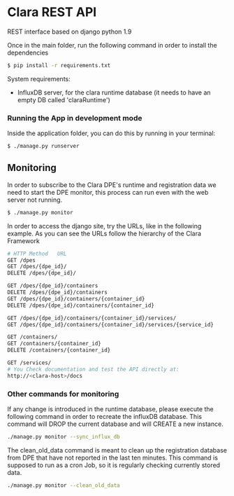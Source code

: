 
# Clara REST API

REST interface based on django python 1.9

Once in the main folder, run the following command in order to install the dependencies

```sh
$ pip install -r requirements.txt
```

System requirements:

- InfluxDB server, for the clara runtime database (it needs to have an empty DB called 'claraRuntime') 

### Running the App in development mode
Inside the application folder, you can do this by running in your terminal:

```sh
$ ./manage.py runserver
```


## Monitoring
In order to subscribe to the Clara DPE's runtime and registration data we need to start the DPE monitor, this process can run even with the web server not running.   

```sh
$ ./manage.py monitor
```

In order to access the django site, try the URLs, like in the following example. As you can see the URLs follow the hierarchy of the Clara Framework 

```sh
# HTTP Method	URL
GET /dpes
GET /dpes/{dpe_id}/
DELETE /dpes/{dpe_id}/

GET /dpes/{dpe_id}/containers
DELETE /dpes/{dpe_id}/containers
GET	/dpes/{dpe_id}/containers/{container_id}
DELETE /dpes/{dpe_id}/containers/{container_id}

GET /dpes/{dpe_id}/containers/{container_id}/services/
GET /dpes/{dpe_id}/containers/{container_id}/services/{service_id}

GET	/containers/
GET	/containers/{container_id}
DELETE /containers/{container_id}

GET	/services/
# You Check documentation and test the API directly at:
http://<clara-host>/docs
```

### Other commands for monitoring

If any change is introduced in the runtime database, please execute the following command in order to recreate the influxDB database. This command will DROP the current database and will CREATE a new instance.

```sh
./manage.py monitor --sync_influx_db
```

The clean_old_data command is meant to clean up the registration database from DPE that have not reported in the last ten minutes. This command is supposed to run as a cron Job, so it is regularly checking currently stored data.

```sh
./manage.py monitor --clean_old_data
```
